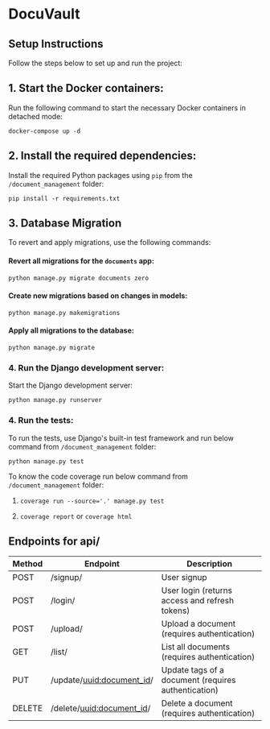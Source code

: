 # DocuVault

## Setup Instructions

Follow the steps below to set up and run the project:

## 1. Start the Docker containers:
Run the following command to start the necessary Docker containers in detached mode:

`docker-compose up -d`

## 2. Install the required dependencies:
Install the required Python packages using `pip` from the `/document_management` folder:

`pip install -r requirements.txt`

## 3. Database Migration

To revert and apply migrations, use the following commands:

#### Revert all migrations for the `documents` app:
`python manage.py migrate documents zero`

#### Create new migrations based on changes in models:
`python manage.py makemigrations`

#### Apply all migrations to the database:
`python manage.py migrate`

### 4. Run the Django development server:
Start the Django development server:

`python manage.py runserver`

### 4. Run the tests:
To run the tests, use Django's built-in test framework and run below command from `/document_management` folder:

`python manage.py test`

To know the code coverage run below command from `/document_management` folder:

1. `coverage run --source='.' manage.py test`

2. `coverage report` or `coverage html`

## Endpoints for api/

| Method | Endpoint    | Description                                        |
|--------|-------------|----------------------------------------------------|
| POST   | /signup/    | User signup                                        |
| POST   | /login/     | User login (returns access and refresh tokens)    |
| POST   | /upload/                        | Upload a document (requires authentication)     |
| GET    | /list/                          | List all documents (requires authentication)     |
| PUT    | /update/<uuid:document_id>/     | Update tags of a document (requires authentication) |
| DELETE | /delete/<uuid:document_id>/    | Delete a document (requires authentication)      |
